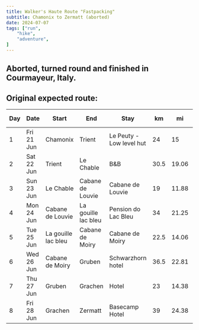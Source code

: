 ```yaml
---
title: Walker's Haute Route "Fastpacking"
subtitle: Chamonix to Zermatt (aborted)
date: 2024-07-07
tags: ["run", 
    "hike", 
    "adventure", 
]
---
```


## Aborted, turned round and finished in Courmayeur, Italy.

## Original expected route:
| Day | Date       | Start               | End                 | Stay                     | km   | mi    | climb | Guidebook Hike hours |
| --- | ---------- | ------------------- | ------------------- | ------------------------ | ---- | ----- | ----- | -------------------- |
| 1   | Fri 21 Jun | Chamonix            | Trient              | Le Peuty - Low level hut | 24   | 15    | 1300  | 7.75                 |
| 2   | Sat 22 Jun | Trient              | Le Chable           | B&B                      | 30.5 | 19.06 | 1590  | 11.25                |
| 3   | Sun 23 Jun | Le Chable           | Cabane de Louvie    | Cabane de Louvie         | 19   | 11.88 | 2060  | 8.25                 |
| 4   | Mon 24 Jun | Cabane de Louvie    | La gouille lac bleu | Pension do Lac Bleu      | 34   | 21.25 | 1850  | 13.5                 |
| 5   | Tue 25 Jun | La gouille lac bleu | Cabane de Moiry     | Cabane de Moiry          | 22.5 | 14.06 | 2200  | 8                    |
| 6   | Wed 26 Jun | Cabane de Moiry     | Gruben              | Schwarzhorn hotel        | 36.5 | 22.81 | 1900  | 13                   |
| 7   | Thu 27 Jun | Gruben              | Grachen             | Hotel                    | 23   | 14.38 | 1750  | 9                    |
| 8   | Fri 28 Jun | Grachen             | Zermatt             | Basecamp Hotel           | 39   | 24.38 | 2050  | 11.5                 |
